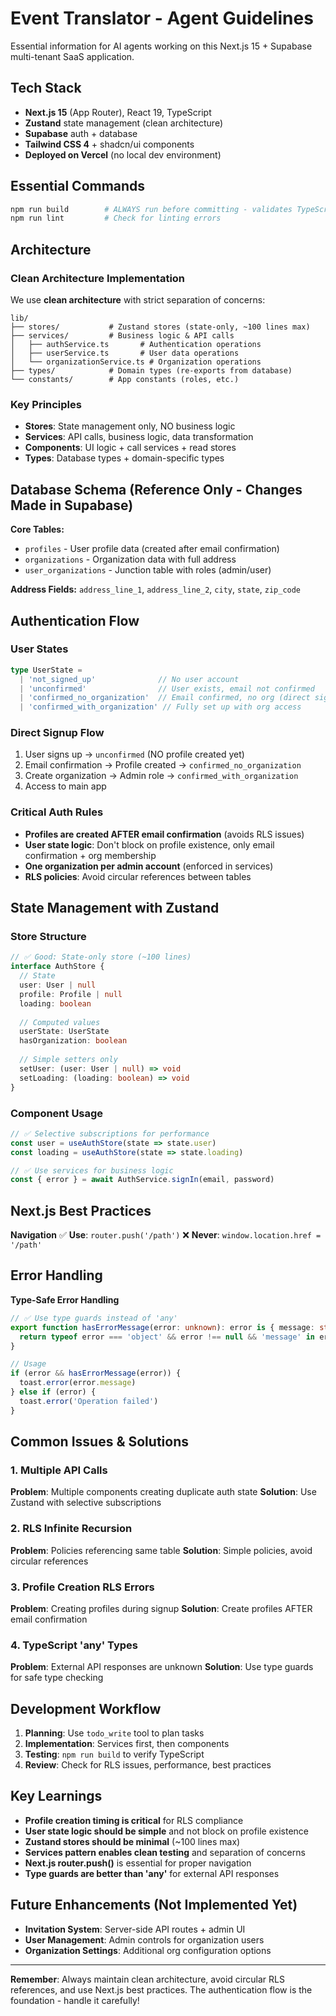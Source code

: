 # Event Translator - Agent Guidelines

Essential information for AI agents working on this Next.js 15 + Supabase multi-tenant SaaS application.

## Tech Stack
- **Next.js 15** (App Router), React 19, TypeScript
- **Zustand** state management (clean architecture)
- **Supabase** auth + database
- **Tailwind CSS 4** + shadcn/ui components
- **Deployed on Vercel** (no local dev environment)

## Essential Commands
```bash
npm run build        # ALWAYS run before committing - validates TypeScript
npm run lint         # Check for linting errors
```

## Architecture

### Clean Architecture Implementation

We use **clean architecture** with strict separation of concerns:

```
lib/
├── stores/           # Zustand stores (state-only, ~100 lines max)
├── services/         # Business logic & API calls
│   ├── authService.ts       # Authentication operations
│   ├── userService.ts       # User data operations  
│   └── organizationService.ts # Organization operations
├── types/            # Domain types (re-exports from database)
└── constants/        # App constants (roles, etc.)
```

### Key Principles
- **Stores**: State management only, NO business logic
- **Services**: API calls, business logic, data transformation
- **Components**: UI logic + call services + read stores
- **Types**: Database types + domain-specific types

## Database Schema (Reference Only - Changes Made in Supabase)

**Core Tables:**
- `profiles` - User profile data (created after email confirmation)
- `organizations` - Organization data with full address
- `user_organizations` - Junction table with roles (admin/user)

**Address Fields:** `address_line_1`, `address_line_2`, `city`, `state`, `zip_code`

## Authentication Flow

### User States
```typescript
type UserState = 
  | 'not_signed_up'              // No user account
  | 'unconfirmed'                // User exists, email not confirmed
  | 'confirmed_no_organization'  // Email confirmed, no org (direct signup)
  | 'confirmed_with_organization' // Fully set up with org access
```

### Direct Signup Flow
1. User signs up → `unconfirmed` (NO profile created yet)
2. Email confirmation → Profile created → `confirmed_no_organization`
3. Create organization → Admin role → `confirmed_with_organization`
4. Access to main app

### Critical Auth Rules
- **Profiles are created AFTER email confirmation** (avoids RLS issues)
- **User state logic**: Don't block on profile existence, only email confirmation + org membership
- **One organization per admin account** (enforced in services)
- **RLS policies**: Avoid circular references between tables

## State Management with Zustand

### Store Structure
```typescript
// ✅ Good: State-only store (~100 lines)
interface AuthStore {
  // State
  user: User | null
  profile: Profile | null
  loading: boolean
  
  // Computed values  
  userState: UserState
  hasOrganization: boolean
  
  // Simple setters only
  setUser: (user: User | null) => void
  setLoading: (loading: boolean) => void
}
```

### Component Usage
```typescript
// ✅ Selective subscriptions for performance
const user = useAuthStore(state => state.user)
const loading = useAuthStore(state => state.loading)

// ✅ Use services for business logic
const { error } = await AuthService.signIn(email, password)
```

## Next.js Best Practices

**Navigation**
✅ **Use**: `router.push('/path')`
❌ **Never**: `window.location.href = '/path'`

## Error Handling

**Type-Safe Error Handling**
```typescript
// ✅ Use type guards instead of 'any'
export function hasErrorMessage(error: unknown): error is { message: string } {
  return typeof error === 'object' && error !== null && 'message' in error
}

// Usage
if (error && hasErrorMessage(error)) {
  toast.error(error.message)
} else if (error) {
  toast.error('Operation failed')
}
```

## Common Issues & Solutions

### 1. Multiple API Calls
**Problem**: Multiple components creating duplicate auth state
**Solution**: Use Zustand with selective subscriptions

### 2. RLS Infinite Recursion  
**Problem**: Policies referencing same table
**Solution**: Simple policies, avoid circular references

### 3. Profile Creation RLS Errors
**Problem**: Creating profiles during signup
**Solution**: Create profiles AFTER email confirmation

### 4. TypeScript 'any' Types
**Problem**: External API responses are unknown
**Solution**: Use type guards for safe type checking

## Development Workflow

1. **Planning**: Use `todo_write` tool to plan tasks
2. **Implementation**: Services first, then components
3. **Testing**: `npm run build` to verify TypeScript
4. **Review**: Check for RLS issues, performance, best practices

## Key Learnings

- **Profile creation timing is critical** for RLS compliance
- **User state logic should be simple** and not block on profile existence  
- **Zustand stores should be minimal** (~100 lines max)
- **Services pattern enables clean testing** and separation of concerns
- **Next.js router.push()** is essential for proper navigation
- **Type guards are better than 'any'** for external API responses

## Future Enhancements (Not Implemented Yet)

- **Invitation System**: Server-side API routes + admin UI
- **User Management**: Admin controls for organization users
- **Organization Settings**: Additional org configuration options

---

**Remember**: Always maintain clean architecture, avoid circular RLS references, and use Next.js best practices. The authentication flow is the foundation - handle it carefully!
